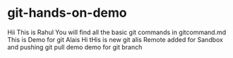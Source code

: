 # git-hands-on-demo
Hii This is Rahul
You will find all the basic git commands in gitcommand.md
This is Demo for git Alais 
Hi tHis is new git alis
Remote added for Sandbox and pushing 
git pull demo 
demo for git branch 

